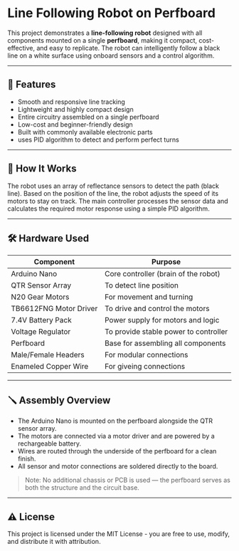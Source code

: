 # Line Following Robot on Perfboard

This project demonstrates a **line-following robot** designed with all components mounted on a single **perfboard**, making it compact, cost-effective, and easy to replicate. The robot can intelligently follow a black line on a white surface using onboard sensors and a control algorithm.

---

## 🔧 Features

- Smooth and responsive line tracking
- Lightweight and highly compact design
- Entire circuitry assembled on a single perfboard
- Low-cost and beginner-friendly design
- Built with commonly available electronic parts
- uses PID algorithm to detect and perform perfect turns
  
---

## 🧠 How It Works

The robot uses an array of reflectance sensors to detect the path (black line). Based on the position of the line, the robot adjusts the speed of its motors to stay on track. The main controller processes the sensor data and calculates the required motor response using a simple PID algorithm.

---

## 🛠️ Hardware Used

| Component            | Purpose                               |
|---------------------|----------------------------------------|
| Arduino Nano         | Core controller (brain of the robot)   |
| QTR Sensor Array     | To detect line position                |
| N20 Gear Motors      | For movement and turning               |
| TB6612FNG Motor Driver   | To drive and control the motors    |
| 7.4V Battery Pack    | Power supply for motors and logic      |
| Voltage Regulator    | To provide stable power to controller  |
| Perfboard            | Base for assembling all components     |
| Male/Female Headers  | For modular connections                |
| Enameled Copper Wire | For giveing connections                |
---

## 🪛 Assembly Overview

- The Arduino Nano is mounted on the perfboard alongside the QTR sensor array.
- The motors are connected via a motor driver and are powered by a rechargeable battery.
- Wires are routed through the underside of the perfboard for a clean finish.
- All sensor and motor connections are soldered directly to the board.

> Note: No additional chassis or PCB is used — the perfboard serves as both the structure and the circuit base.

---

## ⚠️ License

This project is licensed under the MIT License - you are free to use, modify, and distribute it with attribution.
